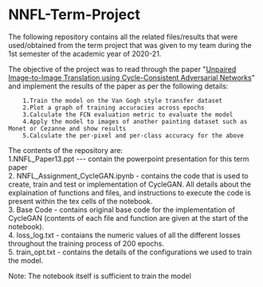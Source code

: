 # NNFL-Term-Project
The following repository contains all the related files/results that were used/obtained from the term project that was given to my team during the 1st semester of the academic year of 2020-21.  

The objective of the project was to read through the paper "[Unpaired Image-to-Image Translation using Cycle-Consistent Adversarial Networks](https://arxiv.org/pdf/1703.10593.pdf)" and implement the results of the paper as per the following details:  

        1.Train the model on the Van Gogh style transfer dataset 
        2.Plot a graph of training accuracies across epochs
        3.Calculate the FCN evaluation metric to evaluate the model
        4.Apply the model to images of another painting dataset such as Monet or Cezanne and show results
        5.Calculate the per-pixel and per-class accuracy for the above

The contents of the repository are:  
        1.NNFL_Paper13.ppt --- contain the powerpoint presentation for this term paper   
        2. NNFL_Assignment_CycleGAN.ipynb - contains the code that is used to create, train and test or implementation of CycleGAN. All details about the explaination of functions and files, and instructions to execute the code is present within the tex cells of the notebook.  
        3. Base Code - contains original base code for the implementation of CycleGAN (contents of each file and function are given at the start of the notebook).    
        4. loss_log.txt   - contaians the numeric values of all the different losses throughout the training process of 200 epochs.       
        5. train_opt.txt  - contains the details of the configurations we used to train the model.     
       
      
Note: The notebook itself is sufficient to train the model
